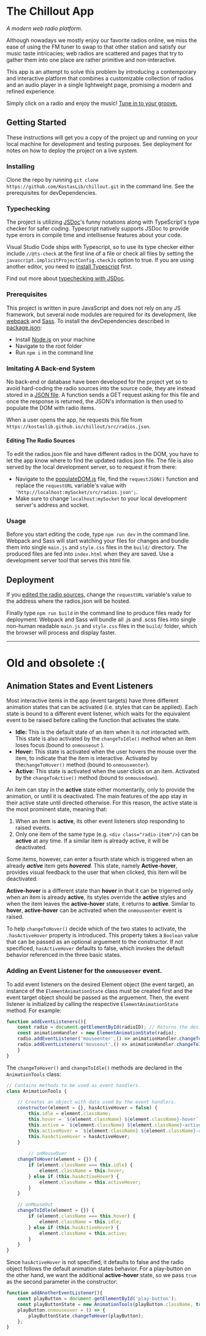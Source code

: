 # The Chillout App
*A modern web radio platform.*

Although nowadays we mostly enjoy our favorite radios online, we miss the ease of using the FM tuner to swap to that other
station and satisfy our music taste intricacies; web radios are scattered and pages that try to gather them into one place
are rather primitive and non-interactive.

This app is an attempt to solve this problem by introducing a contemporary and interactive platform that combines a customizable
collection of radios and an audio player in a single lightweight page, promising a modern and refined experience.

Simply click on a radio and enjoy the music! [Tune in to your groove.](https://kostaslib.github.io/chillout/)

## Getting Started
These instructions will get you a copy of the project up and running on your local machine for development and testing purposes. See deployment for notes on how to deploy the project on a live system.

### Installing
Clone the repo by running ```git clone https://github.com/KostasLib/chillout.git``` in the command line. See the prerequisites for devDependencies.

### Typechecking
The project is utilizing [JSDoc](http://usejsdoc.org/)'s funny notations along with TypeScript's type checker for safer coding. Typescript natively supports JSDoc to provide type errors in compile time and intellisense features about your code.

Visual Studio Code ships with Typescript, so to use its type checker either include ```//@ts-check``` at the first line of a file or check all files by setting the ```javascript.implicitProjectConfig.checkJs``` option to true. If you are using another editor, you need to [install Typescript](https://www.npmjs.com/package/typescript) first.

Find out more about [typechecking with JSDoc](https://github.com/Microsoft/TypeScript-wiki/blob/master/JSDoc-support-in-JavaScript.md). 

### Prerequisites
This project is written in pure JavaScript and does not rely on any JS framework, but several node modules are required for its development, like [webpack](https://webpack.js.org/) and [Sass](https://sass-lang.com/). To install the devDependencies described in [package.json](https://github.com/KostasLib/chillout/blob/master/package.json): 

* Install [Node.js](https://nodejs.org/en/) on your machine
* Navigate to the root folder
* Run ```npm i``` in the command line

### Imitating A Back-end System
No back-end or database have been developed for the project yet so to avoid hard-coding the radio sources into the source code, they are instead stored in a [JSON file](https://github.com/KostasLib/chillout/blob/master/src/radios.json). A function sends a GET request asking for this file and once the response is returned, the JSON's information is then used to populate the DOM with radio items.

When a user opens the app, he requests this file from ```https://kostaslib.github.io/chillout/src/radios.json```.

#### Editing The Radio Sources
To edit the radios.json file and have different radios in the DOM, you have to let the app know where to find the updated radios.json file. The file is also served by the local development server, so to request it from there:

* Navigate to the [populateDOM.js](https://github.com/KostasLib/chillout/blob/master/src/js/populateDOM.js) file, find the ```requestJSON()``` function and replace the ```requestURL``` variable's value with ```'http://localhost:mySocket/src/radios.json';```.
* Make sure to change ```localhost:mySocket``` to your local development server's address and socket.

### Usage
Before you start editing the code, type ```npm run dev``` in the command line. Webpack and Sass will start watching your files for changes and bundle them into single ```main.js``` and ```style.css``` files in the ```build/``` directory. The produced files are fed into ```index.html``` when they are saved. Use a development server tool that serves this html file.

## Deployment
If you [edited the radio sources](#editing-the-radio-sources), change the ```requestURL``` variable's value to the address where the radios.json will be hosted.

Finally type ```npm run build``` in the command line to produce files ready for deployment. Webpack and Sass will bundle all .js and .scss files into single non-human readable ```main.js``` and ```style.css``` files in the ```build/``` folder, which the browser will process and display faster.

--------------------------------------
# Old and obsolete :(

## Animation States and Event Listeners
Most interactive items in the app (event targets) have three different animation states that can be activated (i.e. styles that can be applied). Each state is bound to a different event listener, which waits for the equivalent event to be raised before calling the function that activates the state.
- **Idle:** This is the default state of an item when it is not interacted with. This state is also activated by the ```changeToIdle()``` method when an item loses focus (bound to ```onmouseout``` ).
- **Hover:** This state is activated when the user hovers the mouse over the item, to indicate that the item is interactive. Activated by the```changeToHover()``` method (bound to ```onmouseenter```).
- **Active:** This state is activated when the user clicks on an item. Activated by the ```changeToActive()``` method (bound to ```onmousedown```).

An item can stay in the **active** state either momentarily, only to provide the animation, or until it is deactivated. The main features of the app stay in their active state until directed otherwise. For this reason, the active state is the most prominent state, meaning that:
1. When an item is **active**, its other event listeners stop responding to raised events.
2. Only one item of the same type (e.g. ```<div class="radio-item"/>```) can be **active** at any time. If a similar item is already active, it will be deactivated.

Some items, however, can enter a fourth state which is triggered when an already ***active*** item gets ***hovered***. This state, namely **Active-hover**, provides visual feedback to the user that when clicked, this item will be deactivated.

**Active-hover** is a different state than **hover** in that it can be trigerred only when an item is already **active**, its styles override the **active** styles and when the item leaves the **active-hover** state, it returns to **active**. Similar to **hover**, **active-hover** can be activated when the ```onmouseenter``` event is raised.

To help ```changeToHover()``` decide which of the two states to activate, the ```.hasActiveHover``` property is introduced. This property takes a ```Boolean``` value that can be passed as an optional arguement to the constructor. If not specificed, ```hasActiveHover``` defaults to false, which invokes the default behavior referenced in the three basic states.

### Adding an Event Listener for the ```onmouseover``` event.

To add event listeners on the desired Element object (the event target), an instance of the ```ElementAnimationState``` class must be created first and the event target object should be passed as the arguement. Then, the event listener is initialized by calling the respective ```ElementAnimationState``` method. For example: 
```Javascript
function addEventListeners(){
    const radio = document.getElementById(radioID); // Returns the desired Element object.
    const animationHandler = new ElementAnimationState(radio);
    radio.addEventListener('mouseenter',() => animationHandler.changeToHover(radio));
    radio.addEventListeners('mouseout',() => animationHandler.changeToIdle(radio));
    }
}
```
The ```changeToHover()``` and ```changeToIdle()``` methods are declared in the ```AnimationTools``` class:
```Javascript
// Contains methods to be used as event handlers.
class AnimationTools {

    // Creates an object with data used by the event handlers.
    constructor(element = {}, hasActiveHover = false) {
        this.idle = element.className;
        this.hover = `${element.className} ${element.className}-hover`;
        this.active = `${element.className} ${element.className}-active`;
        this.activeHover = `${element.className} ${element.className}-active-hover`;
        this.hasActiveHover = hasActiveHover;
    }
    
        // onMouseOver
    changeToHover(element = {}) {
        if (element.className === this.idle) {
            element.className = this.hover;
        } else if (this.hasActiveHover) {
            element.className = this.activeHover;
        }
    }

    // onMouseOut
    changeToIdle(element = {}) {
        if (element.className === this.hover) {
            element.className = this.idle;
        } else if (this.hasActiveHover) {
            element.className = this.active;
        }
    }
}
```
Since ```hasActiveHover``` is not specified, it defaults to false and the radio object follows the default animation states behavior. For a play-button on the other hand, we want the additional **active-hover** state, so we pass ```true``` as the second parameter in the constructor:
```Javascript
function addAnotherEventListener(){
    const playButton = document.getElementById('play-button');
    const playButtonState = new AnimationTools(playButton.className, true);
    playButton.onmouseover = () => {
        playButtonState.changeToHover(playButton);
    };
}
